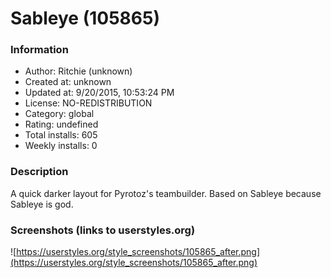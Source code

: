 # Sableye (105865)

### Information
- Author: Ritchie (unknown)
- Created at: unknown
- Updated at: 9/20/2015, 10:53:24 PM
- License: NO-REDISTRIBUTION
- Category: global
- Rating: undefined
- Total installs: 605
- Weekly installs: 0


### Description
A quick darker layout for Pyrotoz's teambuilder.
Based on Sableye because Sableye is god.


### Screenshots (links to userstyles.org)
![https://userstyles.org/style_screenshots/105865_after.png](https://userstyles.org/style_screenshots/105865_after.png)



